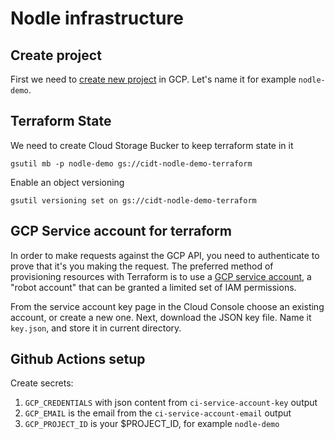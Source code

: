 # Nodle infrastructure

## Create project

First we need to [create new project](https://cloud.google.com/resource-manager/docs/creating-managing-projects#console) 
in GCP. Let's name it for example `nodle-demo`.

## Terraform State

We need to create Cloud Storage Bucker to keep terraform state in it

```
gsutil mb -p nodle-demo gs://cidt-nodle-demo-terraform
```

Enable an object versioning

```
gsutil versioning set on gs://cidt-nodle-demo-terraform
```


## GCP Service account for terraform

In order to make requests against the GCP API, you need to authenticate to prove 
that it's you making the request. The preferred method of provisioning resources 
with Terraform is to use a [GCP service account](https://cloud.google.com/docs/authentication/getting-started), 
a "robot account" that can be granted a limited set of IAM permissions.

From the service account key page in the Cloud Console choose an existing account,
or create a new one. Next, download the JSON key file. Name it `key.json`, and store it in current directory.


## Github Actions setup

Create secrets:
1. `GCP_CREDENTIALS` with json content from `ci-service-account-key` output
2. `GCP_EMAIL` is the email from the `ci-service-account-email` output 
3. `GCP_PROJECT_ID` is your $PROJECT_ID, for example `nodle-demo`